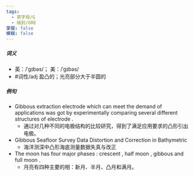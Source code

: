 ```yaml
---
tags:
  - 首字母/G
  - 级别/GRE
掌握: false
模糊: false
---
```

##### 词义
- 英：/ˈɡɪbəs/； 美：/ˈɡɪbəs/
- #词性/adj  盈凸的；光亮部分大于半圆的
##### 例句
- Gibbous extraction electrode which can meet the demand of applications was got by experimentally comparing several different structures of electrode .
	- 通过对几种不同的电极结构的比较研究，得到了满足应用要求的凸形引出电极。
- Gibbous Seafloor Survey Data Distortion and Correction in Bathymetric
	- 海洋测深中凸形海底测量数据失真与改正
- The moon has four major phases : crescent , half moon , gibbous and full moon .
	- 月亮有四种主要的相：新月、半月、凸月和满月。
